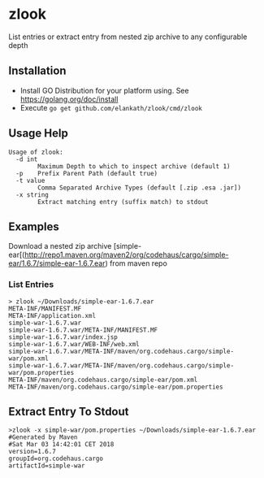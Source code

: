 # zlook

List entries or extract entry from nested zip archive to any configurable depth

## Installation

* Install GO Distribution for your platform using. See https://golang.org/doc/install
* Execute `go get github.com/elankath/zlook/cmd/zlook`


## Usage Help
```
Usage of zlook:
  -d int
    	Maximum Depth to which to inspect archive (default 1)
  -p	Prefix Parent Path (default true)
  -t value
    	Comma Separated Archive Types (default [.zip .esa .jar])
  -x string
    	Extract matching entry (suffix match) to stdout
```
## Examples
Download a nested zip archive [simple-ear[(http://repo1.maven.org/maven2/org/codehaus/cargo/simple-ear/1.6.7/simple-ear-1.6.7.ear) from maven repo

### List Entries 
```
> zlook ~/Downloads/simple-ear-1.6.7.ear  
META-INF/MANIFEST.MF
META-INF/application.xml
simple-war-1.6.7.war
simple-war-1.6.7.war/META-INF/MANIFEST.MF
simple-war-1.6.7.war/index.jsp
simple-war-1.6.7.war/WEB-INF/web.xml
simple-war-1.6.7.war/META-INF/maven/org.codehaus.cargo/simple-war/pom.xml
simple-war-1.6.7.war/META-INF/maven/org.codehaus.cargo/simple-war/pom.properties
META-INF/maven/org.codehaus.cargo/simple-ear/pom.xml
META-INF/maven/org.codehaus.cargo/simple-ear/pom.properties
```

## Extract Entry To Stdout 
```
>zlook -x simple-war/pom.properties ~/Downloads/simple-ear-1.6.7.ear                
#Generated by Maven
#Sat Mar 03 14:42:01 CET 2018
version=1.6.7
groupId=org.codehaus.cargo
artifactId=simple-war
```

